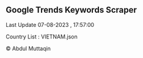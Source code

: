 

## Google Trends Keywords Scraper 
 
Last Update 07-08-2023 , 17:57:00

Country List :
VIETNAM.json



© Abdul Muttaqin 

